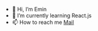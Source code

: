 - 👋 Hi, I’m Emin
- 🌱 I’m currently learning React.js
- 📫 How to reach me <a href="mailto:eminpalaz01@gmail.com">Mail</a>
